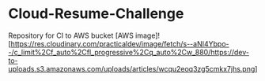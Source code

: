 # Cloud-Resume-Challenge
Repository for CI to AWS bucket
[AWS image]![https://res.cloudinary.com/practicaldev/image/fetch/s--aNI4Ybpo--/c_limit%2Cf_auto%2Cfl_progressive%2Cq_auto%2Cw_880/https://dev-to-uploads.s3.amazonaws.com/uploads/articles/wcqu2eoq3zg5cmkx7jhs.png]

